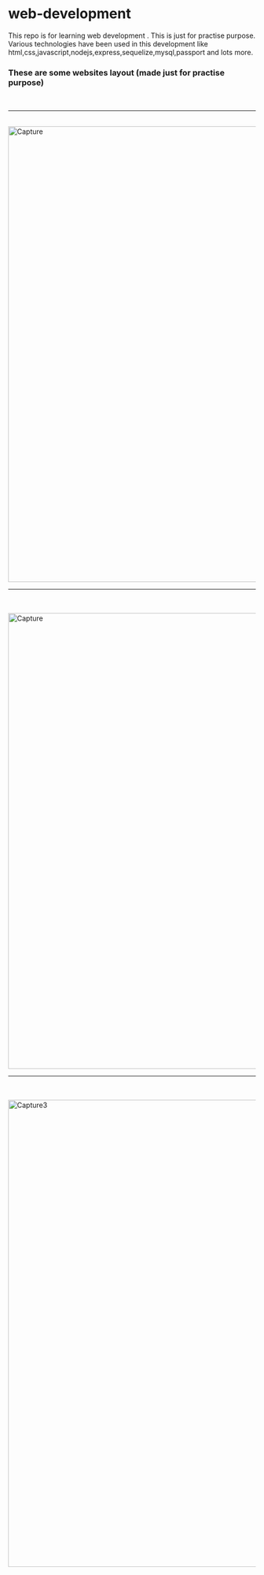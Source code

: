 # web-development 
This repo is for learning web development . This is just for practise purpose. Various technologies have been used in this development like 
html,css,javascript,nodejs,express,sequelize,mysql,passport and lots more.
### These are some websites layout (made just for practise purpose)
<br><hr><br>
<img width="926" alt="Capture" src="https://user-images.githubusercontent.com/46247882/81100017-70601e80-8f29-11ea-9dc5-81fa1cbab8d8.PNG">
<br><hr><br><br>
<img width="926" alt="Capture" src="https://user-images.githubusercontent.com/46247882/81099542-b4065880-8f28-11ea-89b8-29c91c49c109.png">
<br><hr><br><br>
<img width="949" alt="Capture3" src="https://user-images.githubusercontent.com/46247882/81187572-dbfdc680-8fd1-11ea-85bf-f21e09be7eec.PNG">
